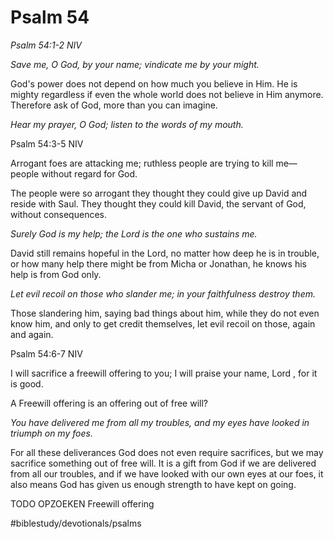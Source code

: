 # Psalm 54
*Psalm 54:1-2 NIV*

*Save me, O God, by your name; vindicate me by your might.*

God's power does not depend on how much you believe in Him. He is mighty regardless if even the whole world does not believe in Him anymore.
Therefore ask of God, more than you can imagine.

*Hear my prayer, O God; listen to the words of my mouth.*

Psalm 54:3-5 NIV

Arrogant foes are attacking me; ruthless people are trying to kill me— people without regard for God.

The people were so arrogant they thought they could give up David and reside with Saul.
They thought they could kill David, the servant of God, without consequences.

*Surely God is my help; the Lord is the one who sustains me.*

David still remains hopeful in the Lord, no matter how deep he is in trouble, or how many help there might be from Micha or Jonathan, he knows his help is from God only.

*Let evil recoil on those who slander me; in your faithfulness destroy them.*

Those slandering him, saying bad things about him, while they do not even know him, and only to get credit themselves, let evil recoil on those, again and again.

Psalm 54:6-7 NIV

I will sacrifice a freewill offering to you; I will praise your name, Lord , for it is good.

A Freewill offering is an offering out of free will?

*You have delivered me from all my troubles, and my eyes have looked in triumph on my foes.*

For all these deliverances God does not even require sacrifices, but we may sacrifice something out of free will.
It is a gift from God if we are delivered from all our troubles, and if we have looked with our own eyes at our foes, it also means God has given us enough strength to have kept on going.

TODO OPZOEKEN
Freewill offering

#biblestudy/devotionals/psalms